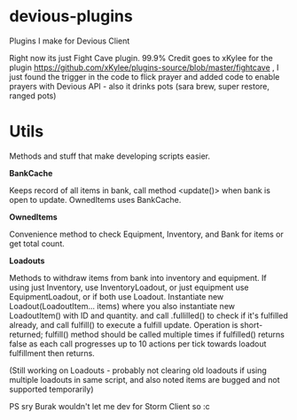 # devious-plugins
Plugins I make for Devious Client

Right now its just Fight Cave plugin. 99.9% Credit goes to xKylee for the plugin <https://github.com/xKylee/plugins-source/blob/master/fightcave> , I just found the trigger in the code to flick prayer and added code to enable prayers with Devious API - also it drinks pots (sara brew, super restore, ranged pots)

# Utils

Methods and stuff that make developing scripts easier. 

**BankCache**

Keeps record of all items in bank, call method <update()> when bank is open to update. OwnedItems uses BankCache.

**OwnedItems**

Convenience method to check Equipment, Inventory, and Bank for items or get total count.

**Loadouts**

Methods to withdraw items from bank into inventory and equipment. If using just Inventory, use InventoryLoadout, or just equipment use EquipmentLoadout, or if both use Loadout. Instantiate new Loadout(LoadoutItem... items) where you also instantiate new LoadoutItem() with ID and quantity. and call .fullilled() to check if it's fulfilled already, and call fulfill() to execute a fulfill update. Operation is short-returned; fulfill() method should be called multiple times if fulfilled() returns false as each call progresses up to 10 actions per tick towards loadout fulfillment then returns.

(Still working on Loadouts - probably not clearing old loadouts if using multiple loadouts in same script, and also noted items are bugged and not supported temporarily)

PS sry Burak wouldn't let me dev for Storm Client so :c 
